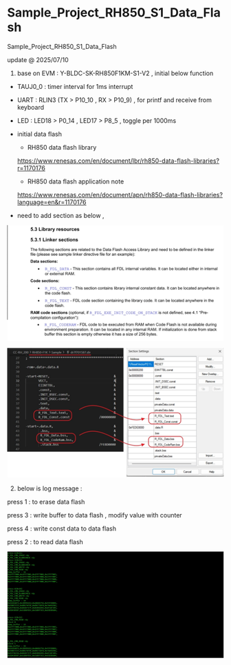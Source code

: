 # Sample_Project_RH850_S1_Data_Flash
Sample_Project_RH850_S1_Data_Flash

update @ 2025/07/10

1. base on EVM : Y-BLDC-SK-RH850F1KM-S1-V2 , initial below function

- TAUJ0_0 : timer interval for 1ms interrupt

- UART : RLIN3 (TX > P10_10 , RX > P10_9) , for printf and receive from keyboard

- LED : LED18 > P0_14 , LED17 > P8_5 , toggle per 1000ms

- initial data flash

	- RH850 data flash library 
	
	https://www.renesas.com/en/document/lbr/rh850-data-flash-libraries?r=1170176
	

	- RH850 data flash application note

	https://www.renesas.com/en/document/apn/rh850-data-flash-libraries?language=en&r=1170176

- need to add section as below , 

![image](https://github.com/released/Sample_Project_RH850_S1_Data_Flash/blob/main/section2.jpg)

![image](https://github.com/released/Sample_Project_RH850_S1_Data_Flash/blob/main/section.jpg)
 
2. below is log message :

press 1 : to erase data flash

press 3 : write buffer to data flash , modify value with counter 

press 4 : write const data to data flash 

press 2 : to read data flash

![image](https://github.com/released/Sample_Project_RH850_S1_Data_Flash/blob/main/digit_1.jpg)

